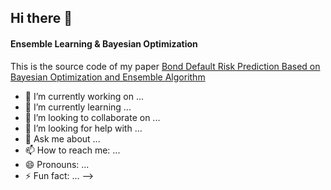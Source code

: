 ## Hi there 👋

#### Ensemble Learning & Bayesian Optimization
This is the source code of my paper [Bond Default Risk Prediction Based on Bayesian Optimization and Ensemble Algorithm](http://www.cnki.net/KCMS/detail/detail.aspxdbcode=CAPJ&dbname=CAPJLAST&filename=GLXX20231215008&uniplatform=OVERSEA&v=cfy0S9weyRo8XYNC7QG28-8Smpy8Z9JIWXNA4Vj6dxo8WXnJ5v0qCLmbggKj1EjD)


- 🔭 I’m currently working on ...
- 🌱 I’m currently learning ...
- 👯 I’m looking to collaborate on ...
- 🤔 I’m looking for help with ...
- 💬 Ask me about ...
- 📫 How to reach me: ...
- 😄 Pronouns: ...
- ⚡ Fun fact: ...
-->
